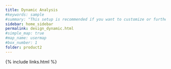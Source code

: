 ```yaml
---
title: Dynamic Analysis
#keywords: sample
#summary: "This setup is recommended if you want to customize or further develop the SecurityRAT tool."
sidebar: home_sidebar
permalink: design_dynamic.html
#simple_map: true
#map_name: usermap
#box_number: 1
folder: product2
---
```


{% include links.html %}
